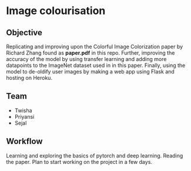 # Image colourisation
## Objective
Replicating and improving upon the Colorful Image Colorization paper by Richard Zhang found as **paper.pdf** in this repo. Further, improving the accuracy of the model by using transfer learning and adding more datapoints to the ImageNet dataset used in in this paper. Finally, using the model to de-oldify user images by making a web app using Flask and hosting on Heroku.
## Team 
- Twisha
- Priyansi
- Sejal

## Workflow
Learning and exploring the basics of pytorch and deep learning. Reading the paper. Plan to start working on the project in a few days.